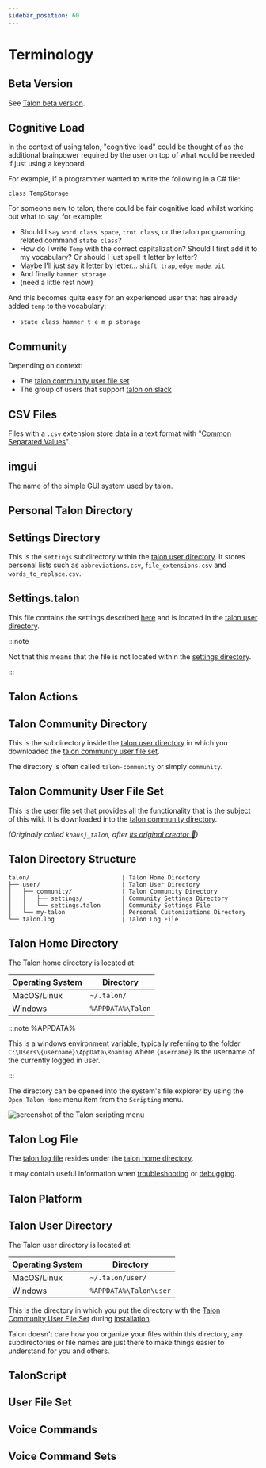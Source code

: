 ```yaml
---
sidebar_position: 60
---
```


# Terminology

## Beta Version

See [Talon beta version](./beta_talon.md).

## Cognitive Load

In the context of using talon, "cognitive load" could be thought of as the additional brainpower
required by the user on top of what would be needed if just using a keyboard.

For example, if a programmer wanted to write the following in a C# file:

```
class TempStorage
```

For someone new to talon, there could be fair cognitive load whilst working out what to say, for example:

- Should I say `word class space`, `trot class`, or the talon programming related command `state class`?
- How do I write `Temp` with the correct capitalization? Should I first add it to my vocabulary? Or should I just spell it letter by letter?
- Maybe I'll just say it letter by letter... `shift trap`, `edge made pit`
- And finally `hammer storage`
- (need a little rest now)

And this becomes quite easy for an experienced user that has already added `temp` to the vocabulary:

- `state class hammer t e m p storage`

## Community

Depending on context:

- The [talon community user file set](#talon-community-user-file-set)
- The group of users that support [talon on slack](../Help/talon-slack.md)

## CSV Files

Files with a `.csv` extension store data in a text format with "[Common Separated Values](/docs/Customization/Data%20Files/csv_files.md)".

## imgui

The name of the simple GUI system used by talon.

## Personal Talon Directory

## Settings Directory

This is the `settings` subdirectory within the [talon user directory](#talon-community-directory).
It stores personal lists such as `abbreviations.csv`, `file_extensions.csv` and `words_to_replace.csv`.

## Settings.talon

This file contains the settings described [here](/docs/Customization/settings.md) and is located in the
[talon user directory](#talon-community-directory).

:::note

Not that this means that the file is not located within the [settings directory](#settings-directory).

:::

## Talon Actions

## Talon Community Directory

This is the subdirectory inside the [talon user directory](#talon-user-directory) in which you downloaded the
[talon community user file set](#talon-community-user-file-set).

The directory is often called `talon-community` or simply `community`.

## Talon Community User File Set

This is the [user file set](#user-file-set) that provides all the functionality that is the subject of this wiki.
It is downloaded into the [talon community directory](#talon-community-directory).

_(Originally called `knausj_talon`, after [its original creator :superhero:](https://github.com/knausj85))_

## Talon Directory Structure

```
talon/                          | Talon Home Directory
├── user/                       | Talon User Directory
│   ├── community/              | Talon Community Directory
│   │   ├── settings/           | Community Settings Directory
│   │   └── settings.talon      | Community Settings File
│   └── my-talon                | Personal Customizations Directory
└── talon.log                   | Talon Log File
```

## Talon Home Directory

The Talon home directory is located at:

| Operating System | Directory         |
| ---------------- | ----------------- |
| MacOS/Linux      | `~/.talon/`       |
| Windows          | `%APPDATA%\Talon` |

:::note %APPDATA%

This is a windows environment variable, typically referring to the folder `C:\Users\{username}\AppData\Roaming`
where `{username}` is the username of the currently logged in user.

:::

The directory can be opened into the system's file explorer by using the `Open Talon Home` menu item from the `Scripting` menu.

<img src="/img/talon_menu_open_talon_home.png/"
     alt="screenshot of the Talon scripting menu"
/>

## Talon Log File

The [talon log file](/docs/Customization/TalonScript/talon-log-file.md) resides under the [talon home directory](#talon-home-directory).

It may contain useful information when [troubleshooting](/docs/Resource%20Hub/Troubleshooting/basic-issues.md) or
[debugging](/docs/Resource%20Hub/Troubleshooting/debugging.md).

## Talon Platform

## Talon User Directory

The Talon user directory is located at:

| Operating System | Directory              |
| ---------------- | ---------------------- |
| MacOS/Linux      | `~/.talon/user/`       |
| Windows          | `%APPDATA%\Talon\user` |

This is the directory in which you put the directory with the [Talon Community User File Set](#talon-community-user-file-set) during [installation](/docs/Resource%20Hub/Talon%20Installation/installation_guide.md).

Talon doesn't care how you organize your files within this directory, any subdirectories or file names are just there to make things easier to understand for you and others.

## TalonScript

##

## User File Set

## Voice Commands

## Voice Command Sets
